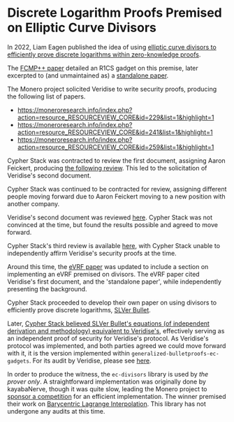 # Discrete Logarithm Proofs Premised on Elliptic Curve Divisors

In 2022, Liam Eagen published the idea of using
[elliptic curve divisors to efficiently prove discrete logarithms within zero-knowledge proofs](
  https://eprint.iacr.org/2022/596
).

The [FCMP++ paper](https://github.com/kayabaNerve/fcmp-plus-plus-paper)
detailed an R1CS gadget on this premise, later excerpted to (and unmaintained
as) a [standalone paper](
  https://github.com/kayabaNerve/fcmp-plus-plus-paper/tree/divisor-paper
).

The Monero project solicited Veridise to write security proofs, producing the
following list of papers.
- https://moneroresearch.info/index.php?action=resource_RESOURCEVIEW_CORE&id=229&list=1&highlight=1
- https://moneroresearch.info/index.php?action=resource_RESOURCEVIEW_CORE&id=241&list=1&highlight=1
- https://moneroresearch.info/index.php?action=resource_RESOURCEVIEW_CORE&id=259&list=1&highlight=1

Cypher Stack was contracted to review the first document, assigning Aaron
Feickert, producing [the following review](
  https://github.com/cypherstack/divisor-report/releases/tag/final
). This led to the solicitation of Veridise's second document.

Cypher Stack was continued to be contracted for review, assigning different
people moving forward due to Aaron Feickert moving to a new position with
another company.

Veridise's second document was reviewed [here](
  https://moneroresearch.info/index.php?action=resource_RESOURCEVIEW_CORE&id=258&list=1&highlight=1
). Cypher Stack was not convinced at the time, but found the results possible
and agreed to move forward.

Cypher Stack's third review is available [here](
  https://moneroresearch.info/index.php?action=resource_RESOURCEVIEW_CORE&id=268&list=1&highlight=1
), with Cypher Stack unable to independently affirm Veridise's security proofs
at the time.

Around this time, the [eVRF paper](https://eprint.iacr.org/2024/397) was
updated to include a section on implementing an eVRF premised on divisors. The
eVRF paper cited Veridise's first document, and the 'standalone paper', while
independently presenting the background.

Cypher Stack proceeded to develop their own paper on using divisors to
efficiently prove discrete logarithms,
[SLVer Bullet](https://eprint.iacr.org/2025/1345).

Later, [Cypher Stack believed SLVer Bullet's equations (of independent
derivation and methodology) equivalent to Veridise's](
  https://github.com/monero-project/meta/issues/1244
), effectively serving as an independent proof of security for Veridise's
protocol. As Veridise's protocol was implemented, and both parties agreed we
could move forward with it, it is the version implemented within
`generalized-bulletproofs-ec-gadgets`. For its audit by Veridise, please see
[here](../generalized-bulletproofs).

In order to produce the witness, the `ec-divisors` library is used by
_the prover only_. A straightforward implementation was originally done by
kayabaNerve, though it was quite slow, leading the Monero project to
[sponsor a competition](
  https://github.com/j-berman/fcmp-plus-plus-optimization-competition
) for an efficient implementation. The winner premised their work on
[Barycentric Lagrange Interpolation](
  https://people.maths.ox.ac.uk/trefethen/barycentric.pdf
). This library has not undergone any audits at this time.
